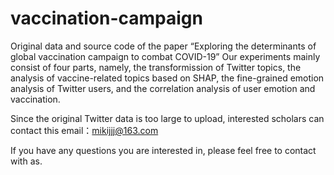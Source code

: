 # vaccination-campaign
Original data and source code of the paper “Exploring the determinants of global vaccination campaign to combat COVID-19”
Our experiments mainly consist of four parts, namely, the transformission of Twitter topics, the  analysis of vaccine-related topics based on SHAP, the fine-grained emotion analysis of Twitter users, and the correlation analysis of user emotion and vaccination.

Since the original Twitter data is too large to upload, interested scholars can contact this email：mikijjj@163.com

If you have any questions you are interested in, please feel free to contact with as.
